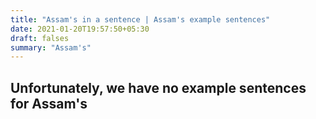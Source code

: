 ```yaml
---
title: "Assam's in a sentence | Assam's example sentences"
date: 2021-01-20T19:57:50+05:30
draft: falses
summary: "Assam's"
---
```

## Unfortunately, we have no example sentences for Assam's                 
